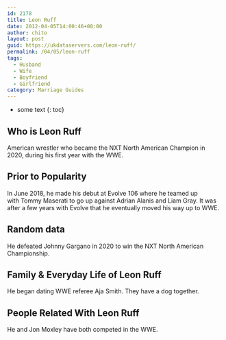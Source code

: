 ```yaml
---
id: 2178
title: Leon Ruff
date: 2012-04-05T14:00:46+00:00
author: chito
layout: post
guid: https://ukdataservers.com/leon-ruff/
permalink: /04/05/leon-ruff
tags:
  - Husband
  - Wife
  - Boyfriend
  - Girlfriend
category: Marriage Guides
---
```


* some text
{: toc}
          
          
## Who is  Leon Ruff
                  
                  
                  
American wrestler who became the NXT North American Champion in 2020, during his first year with the WWE. 
                  
                
                
                
## Prior to Popularity 
                  
                  
                  
In June 2018, he made his debut at Evolve 106 where he teamed up with Tommy Maserati to go up against Adrian Alanis and Liam Gray. It was after a few years with Evolve that he eventually moved his way up to WWE. 
                  
                
                
                
## Random data 
                  
                  
                  
He defeated Johnny Gargano in 2020 to win the NXT North American Championship.
                  
                
                
                
## Family & Everyday Life of Leon Ruff
                  
                  
                  
He began dating WWE referee Aja Smith. They have a dog together.  
                  
                
                
                
## People Related With  Leon Ruff
                  
                  
                  
He and Jon Moxley have both competed in the WWE. 
                  
                
              
            
          
          
          
    
    
  
